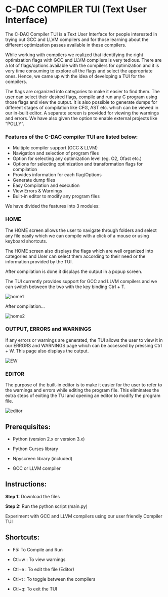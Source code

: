 # C-DAC COMPILER TUI (Text User Interface)

The C-DAC Compiler TUI is a Text User Interface for people interested in trying out GCC and LLVM compilers and for those learning about the different optimization passes available in these compilers. 


While working with compilers we realized that identifying the right optimization flags with GCC and LLVM compilers is very tedious. There are a lot of flags/options available with the compilers for optimization and it is very time consuming to explore all the flags and select the appropriate ones. Hence, we came up with the idea of developing a TUI for the compilers. 


The flags are organized into categories to make it easier to find them. The user can select their desired flags, compile and run any C program using those flags and view the output. It is also possible to generate dumps for different stages of compilation like CFG, AST etc. which can be viewed in our in-built editor. A separate screen is provided for viewing the warnings and errors.
We have also given the option to enable external projects like “POLLY”.




### Features of the C-DAC compiler TUI are listed below:
* Multiple compiler support (GCC & LLVM)
* Navigation and selection of program files
* Option for selecting any optimization level (eg. O2, Ofast etc.)
* Options for selecting optimization and transformation flags for compilation
* Provides information for each flag/Options
* Generate dump files
* Easy Compilation and execution
* View Errors & Warnings
* Built-in editor to modify any program files


We have divided the features into 3 modules:


### HOME

The HOME screen allows the user to navigate through folders and select any file easily which we can compile with a click of a mouse or using keyboard shortcuts.

The HOME screen also displays the flags which are well organized into categories and User can select them according to their need or the information provided by the TUI. 

After compilation is done it displays the output in a popup screen.

The TUI currently provides support for GCC and LLVM compilers and we can switch between the two with the key binding Ctrl + T.


![home1](https://user-images.githubusercontent.com/131694745/235908560-c850adb7-8db6-469e-8b80-e86f483fa5d5.png)

After compilation...

![home2](https://user-images.githubusercontent.com/131694745/235908949-085b5467-94b2-4a1a-be4a-f5d713c69825.png)


### OUTPUT, ERRORS and WARNINGS

If any errors or warnings are generated, the TUI allows the user to view it in our ERRORS and WARNINGS page which can be accessed by pressing Ctrl + W. This page also displays the output.


![EW](https://user-images.githubusercontent.com/131694745/235909009-cd1bc3b4-375d-4235-8500-661aafc1d6c2.png)



### EDITOR

The purpose of the built-in editor is to make it easier for the user to refer to the warnings and errors while editing the program file. This eliminates the extra steps of exiting the TUI and opening an editor to modify the program file.


![editor](https://user-images.githubusercontent.com/131694745/235909086-fe273cce-8ed1-45c5-9527-1a4f36398fd5.png)





## Prerequisites:

  * Python (version 2.x or version 3.x)
  
  * Python Curses library
  
  * Npyscreen library (included)
  
  * GCC or LLVM compiler
  
  
## Instructions:

  **Step 1:** Download the files
  
  **Step 2:** Run the python script (main.py)


Experiment with GCC and LLVM compilers using our user friendly Compiler TUI 

## Shortcuts:

  * F5: To Compile and Run
  
  * Ctl+w : To view warnings
  
  * Ctl+e : To edit the file (Editor)
  
  * Ctl+t : To toggle between the compilers
  
  * Ctl+q: To exit the TUI
  

